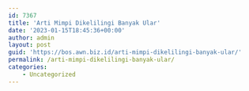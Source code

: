 ```yaml
---
id: 7367
title: 'Arti Mimpi Dikelilingi Banyak Ular'
date: '2023-01-15T18:45:36+00:00'
author: admin
layout: post
guid: 'https://bos.awn.biz.id/arti-mimpi-dikelilingi-banyak-ular/'
permalink: /arti-mimpi-dikelilingi-banyak-ular/
categories:
    - Uncategorized
---
```


